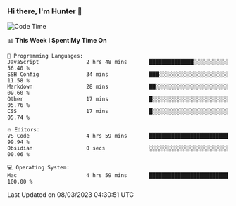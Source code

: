 ### Hi there, I'm Hunter 👋

<!--
**huntermatrix/huntermatrix** is a ✨ _special_ ✨ repository because its `README.md` (this file) appears on your GitHub profile.

Here are some ideas to get you started:

- 🔭 I’m currently working on ...
- 🌱 I’m currently learning ...
- 👯 I’m looking to collaborate on ...
- 🤔 I’m looking for help with ...
- 💬 Ask me about ...
- 📫 How to reach me: ...
- 😄 Pronouns: ...
- ⚡ Fun fact: ...
-->

<!--START_SECTION:waka-->
![Code Time](http://img.shields.io/badge/Code%20Time-28%20hrs%2030%20mins-blue)

📊 **This Week I Spent My Time On** 

```text
💬 Programming Languages: 
JavaScript               2 hrs 48 mins       ██████████████░░░░░░░░░░░   56.40 % 
SSH Config               34 mins             ███░░░░░░░░░░░░░░░░░░░░░░   11.58 % 
Markdown                 28 mins             ██░░░░░░░░░░░░░░░░░░░░░░░   09.60 % 
Other                    17 mins             █░░░░░░░░░░░░░░░░░░░░░░░░   05.76 % 
CSS                      17 mins             █░░░░░░░░░░░░░░░░░░░░░░░░   05.74 % 

🔥 Editors: 
VS Code                  4 hrs 59 mins       █████████████████████████   99.94 % 
Obsidian                 0 secs              ░░░░░░░░░░░░░░░░░░░░░░░░░   00.06 % 

💻 Operating System: 
Mac                      4 hrs 59 mins       █████████████████████████   100.00 % 
```


 Last Updated on 08/03/2023 04:30:51 UTC
<!--END_SECTION:waka-->
